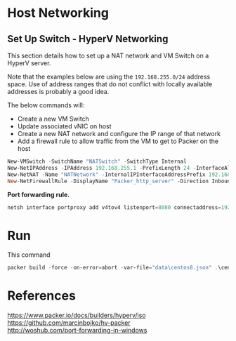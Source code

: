 # Host Networking

## Set Up Switch - HyperV Networking

This section details how to set up a NAT network and VM Switch on a HyperV server.

Note that the examples below are using the `192.168.255.0/24` address space. Use of address ranges that do not conflict with locally available addresses is probably a good idea.

The below commands will:
- Create a new VM Switch
- Update associated vNIC on host
- Create a new NAT network and configure the IP range of that network
- Add a firewall rule to allow traffic from the VM to get to Packer on the host

```powershell
New-VMSwitch -SwitchName "NATSwitch" -SwitchType Internal
New-NetIPAddress -IPAddress 192.168.255.1 -PrefixLength 24 -InterfaceAlias "vEthernet (NATSwitch)"
New-NetNAT -Name "NATNetwork" -InternalIPInterfaceAddressPrefix 192.168.255.0/24
New-NetFirewallRule -DisplayName "Packer_http_server" -Direction Inbound -Action Allow -Protocol TCP -LocalPort 8000-9000
```

**Port forwarding rule.**


```powershell
netsh interface portproxy add v4tov4 listenport=8080 connectaddress=192.168.255.100 connectport=8999 protocol=tcp
```

# Run

This command 

```powershell
packer build -force -on-error=abort -var-file="data\centos8.json" .\centos-hyperv.json
```

# References

https://www.packer.io/docs/builders/hyperv/iso  
https://github.com/marcinbojko/hv-packer  
http://woshub.com/port-forwarding-in-windows